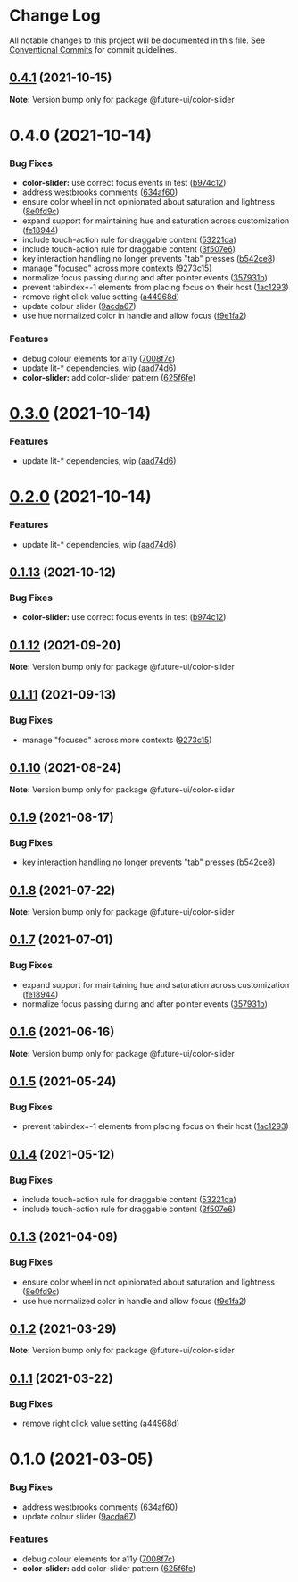 # Change Log

All notable changes to this project will be documented in this file.
See [Conventional Commits](https://conventionalcommits.org) for commit guidelines.

## [0.4.1](https://github.com/adobe/spectrum-web-components/compare/@future-ui/color-slider@0.4.0...@future-ui/color-slider@0.4.1) (2021-10-15)

**Note:** Version bump only for package @future-ui/color-slider





# 0.4.0 (2021-10-14)


### Bug Fixes

* **color-slider:** use correct focus events in test ([b974c12](https://github.com/adobe/spectrum-web-components/commit/b974c129c1860eafe920028b20401616f77eca4c))
* address westbrooks comments ([634af60](https://github.com/adobe/spectrum-web-components/commit/634af60f88b0c998b30697dfbd13c9c466ed539d))
* ensure color wheel in not opinionated about saturation and lightness ([8e0fd9c](https://github.com/adobe/spectrum-web-components/commit/8e0fd9ca4b341d497b1fd6092ba88e321ee7044a))
* expand support for maintaining hue and saturation across customization ([fe18944](https://github.com/adobe/spectrum-web-components/commit/fe18944da268bd16fbb3e643fa4695d7e2d0e5d7))
* include touch-action rule for draggable content ([53221da](https://github.com/adobe/spectrum-web-components/commit/53221dabc8911749372994cc0fabe55f36858680))
* include touch-action rule for draggable content ([3f507e6](https://github.com/adobe/spectrum-web-components/commit/3f507e6dba718ae2b7415454eba859a9790e43e7))
* key interaction handling no longer prevents "tab" presses ([b542ce8](https://github.com/adobe/spectrum-web-components/commit/b542ce8f98a8a26badfa856f2e09ebda16dbcbb1))
* manage "focused" across more contexts ([9273c15](https://github.com/adobe/spectrum-web-components/commit/9273c15144323bd8d62626b4e35b1975bffabf2a))
* normalize focus passing during and after pointer events ([357931b](https://github.com/adobe/spectrum-web-components/commit/357931b6eb803759925b10b629d21878e8249678))
* prevent tabindex=-1 elements from placing focus on their host ([1ac1293](https://github.com/adobe/spectrum-web-components/commit/1ac12931771c6d5fdbc99f5d214702ed644cb81a))
* remove right click value setting ([a44968d](https://github.com/adobe/spectrum-web-components/commit/a44968d09120ad9b54915438fb5a134f306fdab2))
* update colour slider ([9acda67](https://github.com/adobe/spectrum-web-components/commit/9acda673d98e39a9928166806926689020dc0577))
* use hue normalized color in handle and allow focus ([f9e1fa2](https://github.com/adobe/spectrum-web-components/commit/f9e1fa24afd091334341610a49331fc0ec5f8573))


### Features

* debug colour elements for a11y ([7008f7c](https://github.com/adobe/spectrum-web-components/commit/7008f7c0c0b719f6978a8f158bfea4434d1580af))
* update lit-* dependencies, wip ([aad74d6](https://github.com/adobe/spectrum-web-components/commit/aad74d6ac41d8450aee82d73aaf58ab949b72a00))
* **color-slider:** add color-slider pattern ([625f6fe](https://github.com/adobe/spectrum-web-components/commit/625f6fe28713dabf7806dd94d51157f7e91f95ad))





# [0.3.0](https://github.com/adobe/spectrum-web-components/compare/@future-ui/color-slider@0.1.13...@future-ui/color-slider@0.3.0) (2021-10-14)

### Features

-   update lit-\* dependencies, wip ([aad74d6](https://github.com/adobe/spectrum-web-components/commit/aad74d6ac41d8450aee82d73aaf58ab949b72a00))

# [0.2.0](https://github.com/adobe/spectrum-web-components/compare/@future-ui/color-slider@0.1.13...@future-ui/color-slider@0.2.0) (2021-10-14)

### Features

-   update lit-\* dependencies, wip ([aad74d6](https://github.com/adobe/spectrum-web-components/commit/aad74d6ac41d8450aee82d73aaf58ab949b72a00))

## [0.1.13](https://github.com/adobe/spectrum-web-components/compare/@future-ui/color-slider@0.1.12...@future-ui/color-slider@0.1.13) (2021-10-12)

### Bug Fixes

-   **color-slider:** use correct focus events in test ([b974c12](https://github.com/adobe/spectrum-web-components/commit/b974c129c1860eafe920028b20401616f77eca4c))

## [0.1.12](https://github.com/adobe/spectrum-web-components/compare/@future-ui/color-slider@0.1.11...@future-ui/color-slider@0.1.12) (2021-09-20)

**Note:** Version bump only for package @future-ui/color-slider

## [0.1.11](https://github.com/adobe/spectrum-web-components/compare/@future-ui/color-slider@0.1.10...@future-ui/color-slider@0.1.11) (2021-09-13)

### Bug Fixes

-   manage "focused" across more contexts ([9273c15](https://github.com/adobe/spectrum-web-components/commit/9273c15144323bd8d62626b4e35b1975bffabf2a))

## [0.1.10](https://github.com/adobe/spectrum-web-components/compare/@future-ui/color-slider@0.1.9...@future-ui/color-slider@0.1.10) (2021-08-24)

**Note:** Version bump only for package @future-ui/color-slider

## [0.1.9](https://github.com/adobe/spectrum-web-components/compare/@future-ui/color-slider@0.1.8...@future-ui/color-slider@0.1.9) (2021-08-17)

### Bug Fixes

-   key interaction handling no longer prevents "tab" presses ([b542ce8](https://github.com/adobe/spectrum-web-components/commit/b542ce8f98a8a26badfa856f2e09ebda16dbcbb1))

## [0.1.8](https://github.com/adobe/spectrum-web-components/compare/@future-ui/color-slider@0.1.7...@future-ui/color-slider@0.1.8) (2021-07-22)

**Note:** Version bump only for package @future-ui/color-slider

## [0.1.7](https://github.com/adobe/spectrum-web-components/compare/@future-ui/color-slider@0.1.6...@future-ui/color-slider@0.1.7) (2021-07-01)

### Bug Fixes

-   expand support for maintaining hue and saturation across customization ([fe18944](https://github.com/adobe/spectrum-web-components/commit/fe18944da268bd16fbb3e643fa4695d7e2d0e5d7))
-   normalize focus passing during and after pointer events ([357931b](https://github.com/adobe/spectrum-web-components/commit/357931b6eb803759925b10b629d21878e8249678))

## [0.1.6](https://github.com/adobe/spectrum-web-components/compare/@future-ui/color-slider@0.1.5...@future-ui/color-slider@0.1.6) (2021-06-16)

**Note:** Version bump only for package @future-ui/color-slider

## [0.1.5](https://github.com/adobe/spectrum-web-components/compare/@future-ui/color-slider@0.1.4...@future-ui/color-slider@0.1.5) (2021-05-24)

### Bug Fixes

-   prevent tabindex=-1 elements from placing focus on their host ([1ac1293](https://github.com/adobe/spectrum-web-components/commit/1ac12931771c6d5fdbc99f5d214702ed644cb81a))

## [0.1.4](https://github.com/adobe/spectrum-web-components/compare/@future-ui/color-slider@0.1.3...@future-ui/color-slider@0.1.4) (2021-05-12)

### Bug Fixes

-   include touch-action rule for draggable content ([53221da](https://github.com/adobe/spectrum-web-components/commit/53221dabc8911749372994cc0fabe55f36858680))
-   include touch-action rule for draggable content ([3f507e6](https://github.com/adobe/spectrum-web-components/commit/3f507e6dba718ae2b7415454eba859a9790e43e7))

## [0.1.3](https://github.com/adobe/spectrum-web-components/compare/@future-ui/color-slider@0.1.2...@future-ui/color-slider@0.1.3) (2021-04-09)

### Bug Fixes

-   ensure color wheel in not opinionated about saturation and lightness ([8e0fd9c](https://github.com/adobe/spectrum-web-components/commit/8e0fd9ca4b341d497b1fd6092ba88e321ee7044a))
-   use hue normalized color in handle and allow focus ([f9e1fa2](https://github.com/adobe/spectrum-web-components/commit/f9e1fa24afd091334341610a49331fc0ec5f8573))

## [0.1.2](https://github.com/adobe/spectrum-web-components/compare/@future-ui/color-slider@0.1.1...@future-ui/color-slider@0.1.2) (2021-03-29)

**Note:** Version bump only for package @future-ui/color-slider

## [0.1.1](https://github.com/adobe/spectrum-web-components/compare/@future-ui/color-slider@0.1.0...@future-ui/color-slider@0.1.1) (2021-03-22)

### Bug Fixes

-   remove right click value setting ([a44968d](https://github.com/adobe/spectrum-web-components/commit/a44968d09120ad9b54915438fb5a134f306fdab2))

# 0.1.0 (2021-03-05)

### Bug Fixes

-   address westbrooks comments ([634af60](https://github.com/adobe/spectrum-web-components/commit/634af60f88b0c998b30697dfbd13c9c466ed539d))
-   update colour slider ([9acda67](https://github.com/adobe/spectrum-web-components/commit/9acda673d98e39a9928166806926689020dc0577))

### Features

-   debug colour elements for a11y ([7008f7c](https://github.com/adobe/spectrum-web-components/commit/7008f7c0c0b719f6978a8f158bfea4434d1580af))
-   **color-slider:** add color-slider pattern ([625f6fe](https://github.com/adobe/spectrum-web-components/commit/625f6fe28713dabf7806dd94d51157f7e91f95ad))
